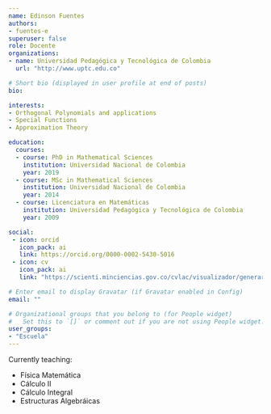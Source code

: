 ```yaml
---
name: Edinson Fuentes
authors:
- fuentes-e
superuser: false
role: Docente
organizations:
- name: Universidad Pedagógica y Tecnológica de Colombia
  url: "http://www.uptc.edu.co"

# Short bio (displayed in user profile at end of posts)
bio: 

interests:
- Orthogonal Polynomials and applications
- Special Functions
- Approximation Theory

education:
  courses:
  - course: PhD in Mathematical Sciences
    institution: Universidad Nacional de Colombia
    year: 2019
  - course: MSc in Mathematical Sciences
    institution: Universidad Nacional de Colombia
    year: 2014
  - course: Licenciatura en Matemáticas
    institution: Universidad Pedagógica y Tecnológica de Colombia
    year: 2009

social:
 - icon: orcid
   icon_pack: ai
   link: https://orcid.org/0000-0002-5430-5016
 - icon: cv
   icon_pack: ai
   link: "https://scienti.minciencias.gov.co/cvlac/visualizador/generarCurriculoCv.do?cod_rh=0001358008"

# Enter email to display Gravatar (if Gravatar enabled in Config)
email: ""

# Organizational groups that you belong to (for People widget)
#   Set this to `[]` or comment out if you are not using People widget.
user_groups:
- "Escuela"
---
```


Currently teaching:
+ Física Matemática
+ Cálculo II
+ Cálculo Integral
+ Estructuras Algebráicas
